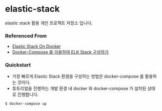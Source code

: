 # elastic-stack

elastic stack 활용 개인 프로젝트 저장소 입니다.

### Referenced From

* [Elastic Stack On Docker](https://github.com/deviantony/docker-elk)
* [Docker-Compose 를 이용하여 ELK Stack 구성하기](https://teichae.tistory.com/entry/Docker-Compose%EB%A5%BC-%EC%9D%B4%EC%9A%A9%ED%95%98%EC%97%AC-ELK-Stack-%EC%8B%9C%EC%9E%91%ED%95%98%EA%B8%B0-1)

### Quickstart

* 가장 빠르게 Elastic Stack 환경을 구성하는 방법은 docker-compose 를 활용하는 것이다.
* 튜토리얼을 진행하는 개발 환경 내 docker 와 docker-compose 가 설치된 상태로 진행합니다.

```sh
$ docker-compose up
```